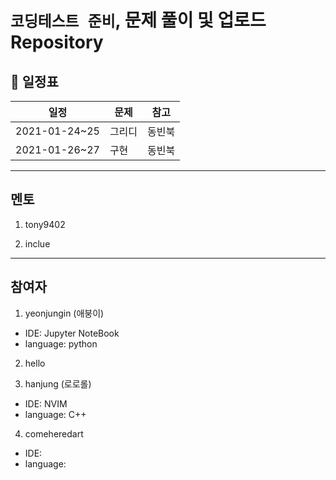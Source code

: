 #  `코딩테스트 준비`, 문제 풀이 및 업로드 Repository






## 📅 일정표 

|일정      |     문제| 참고 |
|--------|----------|-----|
|2021-01-24~25|그리디|동빈북|
|2021-01-26~27|구현|동빈북|


---
## 멘토

1. tony9402

2. inclue


---
## 참여자

1. yeonjungin (애붕이)
- IDE: Jupyter NoteBook
- language: python


2. hello


3. hanjung (로로롤)
- IDE: NVIM
- language: C++

4. comeheredart
- IDE:
- language:

